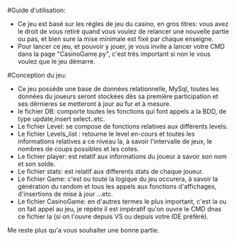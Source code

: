 #Guide d'utilisation:
* Ce jeu est basé sur les régles de jeu du casino, en gros titres: vous avez le droit de vous retiré quand vous voulez
    de relancer une nouvelle partie ou pas, et bien sure la mise minimale est fixé par chaque enseigne.
* Pour lancer ce jeu, et pouvoir y jouer, je vous invite a lancer votre CMD dans la page "CasinoGame.py", c'est très important si non le vous voulez que le jeu démarre.

#Conception du jeu:
* Ce jeu posséde une base de données relationnelle, MySql, toutes les données du joueurs seront stockées dès sa première participation et ses dèrnieres se metteront à jour au fur et à mesure.
* le fichier DB: comporte toutes les fonctions qui font appels a la BDD, de type update,insert select..etc.
* Le fichier Level: se compose de fonctions relatives aux diffèrents levels.
* Le fichier Levels_list : retourne le level en-cours et toutes les informations relatives a ce niveau la, à savoir l'intervalle de jeux, le nombres de coups possibles et les cotes.
* Le fichier player: est relatif aux informations du joueur à savoir son nom et son solde.
* Le fichier stats: est relatif aux differents stats de chaque joueur.
* Le fichier Game: c'est ou toute la logique du jeu occurera, à savoir la génération du random et tous les appels aux fonctions d'affichages, d'insertions de mise à jour ...etc.
* Le fichier CasinoGame: en d'autres termes le plus important, c'est la ou on fait appel au jeu, je répète il est impératif qu'on ouvre le CMD dnas ce fichier la (si on l'ouvre depuis VS ou depuis votre IDE préfèrè).

Me reste plus qu'a vous souhaiter une bonne partie.

